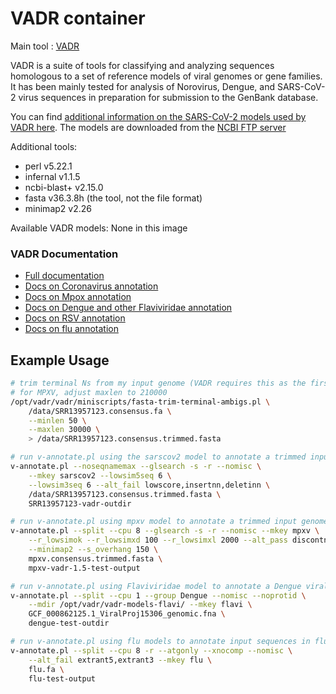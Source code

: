 # VADR container

Main tool : [VADR](https://github.com/ncbi/vadr)

VADR is a suite of tools for classifying and analyzing sequences homologous to a set of reference models of viral genomes or gene families. It has been mainly tested for analysis of Norovirus, Dengue, and SARS-CoV-2 virus sequences in preparation for submission to the GenBank database.

You can find [additional information on the SARS-CoV-2 models used by VADR here](https://github.com/ncbi/vadr/wiki/Coronavirus-annotation#sarscov2models). The models are downloaded from the [NCBI FTP server](https://ftp.ncbi.nlm.nih.gov/pub/nawrocki/vadr-models/sarscov2/)

Additional tools:

- perl v5.22.1
- infernal v1.1.5
- ncbi-blast+ v2.15.0
- fasta v36.3.8h (the tool, not the file format)
- minimap2 v2.26

Available VADR models: None in this image

### VADR Documentation

- [Full documentation](https://github.com/ncbi/vadr#vadr-documentation-)
- [Docs on Coronavirus annotation](https://github.com/ncbi/vadr/wiki/Coronavirus-annotation)
- [Docs on Mpox annotation](https://github.com/ncbi/vadr/wiki/Mpox-virus-annotation)
- [Docs on Dengue and other Flaviviridae annotation](https://github.com/ncbi/vadr/wiki/Available-VADR-model-files#dengue-virus-and-other-flaviviridae-refseq-vadr-models)
- [Docs on RSV annotation](https://github.com/ncbi/vadr/wiki/RSV-annotation)
- [Docs on flu annotation](https://github.com/ncbi/vadr/wiki/Influenza-annotation)

## Example Usage

```bash
# trim terminal Ns from my input genome (VADR requires this as the first step)
# for MPXV, adjust maxlen to 210000
/opt/vadr/vadr/miniscripts/fasta-trim-terminal-ambigs.pl \
    /data/SRR13957123.consensus.fa \
    --minlen 50 \
    --maxlen 30000 \
    > /data/SRR13957123.consensus.trimmed.fasta

# run v-annotate.pl using the sarscov2 model to annotate a trimmed input genome
v-annotate.pl --noseqnamemax --glsearch -s -r --nomisc \
    --mkey sarscov2 --lowsim5seq 6 \
    --lowsim3seq 6 --alt_fail lowscore,insertnn,deletinn \
    /data/SRR13957123.consensus.trimmed.fasta \
    SRR13957123-vadr-outdir

# run v-annotate.pl using mpxv model to annotate a trimmed input genome
v-annotate.pl --split --cpu 8 --glsearch -s -r --nomisc --mkey mpxv \
    --r_lowsimok --r_lowsimxd 100 --r_lowsimxl 2000 --alt_pass discontn,dupregin \
    --minimap2 --s_overhang 150 \
    mpxv.consensus.trimmed.fasta \
    mpxv-vadr-1.5-test-output

# run v-annotate.pl using Flaviviridae model to annotate a Dengue viral genome
v-annotate.pl --split --cpu 1 --group Dengue --nomisc --noprotid \
    --mdir /opt/vadr/vadr-models-flavi/ --mkey flavi \
    GCF_000862125.1_ViralProj15306_genomic.fna \
    dengue-test-outdir

# run v-annotate.pl using flu models to annotate input sequences in flu.fa
v-annotate.pl --split --cpu 8 -r --atgonly --xnocomp --nomisc \
    --alt_fail extrant5,extrant3 --mkey flu \
    flu.fa \
    flu-test-output

```
